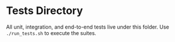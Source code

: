 # Tests Directory

All unit, integration, and end-to-end tests live under this folder.
Use `./run_tests.sh` to execute the suites.
